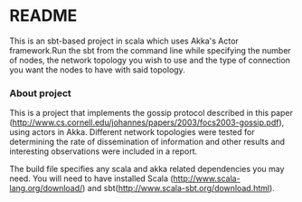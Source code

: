 # README #

This is an sbt-based project in scala which uses Akka's Actor framework.Run the sbt from the command line while specifying the number of nodes, the network topology you wish to use and the type of connection you want the nodes to have with said topology.

### About project ###

This is a project that implements the gossip protocol described in this paper (http://www.cs.cornell.edu/johannes/papers/2003/focs2003-gossip.pdf), using actors in Akka. Different network topologies were tested for determining the rate of dissemination of information and other results and interesting observations were included in a report.

The build file specifies any scala and akka related dependencies you may need. You will need to have installed Scala (http://www.scala-lang.org/download/) and sbt(http://www.scala-sbt.org/download.html).